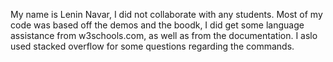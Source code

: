 My name is Lenin Navar, I did not collaborate with any students. Most of my
code was based off the demos and the boodk, I did get some language
assistance from w3schools.com, as well as from the documentation. I aslo used
stacked overflow for some questions regarding the commands. 
